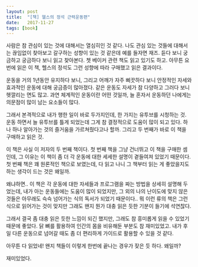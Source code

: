 ```yaml
---
layout: post
title:  "[책] 헬스의 정석 근력운동편"
date:   2017-11-27
tags: [book]
---
```


  사람은 참 관심이 있는 것에 대해서는 열심히인 것 같다. 나도 관심 있는 것들에 대해서는 끊임없이 찾아보고 갈구하는 성향이 있는 것 같은데 예를 들자면 재즈. 듣다 보니 궁금하고 궁금하다 보니 읽고 찾아본다. 쳇 베이커 관련 책도 읽고 있기도 하고. 아무튼 요번에 읽은 이 책, 헬스의 정석도 그런 성향에 따라 구매했고 읽은 결과이다.

  운동을 거의 1년동안 유지하다 보니, 그리고 어깨가 자주 삐끗하다 보니 안정적인 자세와 효과적인 운동에 대해 궁금증이 많아졌다. 같은 운동도 자세가 참 다양하고 그러다 보니 헷깔리는 면도 많고. 과연 체계적인 운동이란 어떤 것일까, 늘 혼자서 운동하던 나에게는 의문점이 많이 남는 요소들이 많다.

  그래서 본격적으로 내가 행한 일이 바로 두가지인데, 한 가지는 유투브를 시청하는 것. 운동 하면서 늘 유투브를 틀게 되었는데 그게 참 결정적으로 도움이 많이 되고 있다. 하나 하나 알아가는 것의 즐거움을 가르쳐줬다고나 할까. 그리고 두 번째가 바로 이 책을 구매하고 읽은 것.

  이 책은 사실 이 저자의 두 번째 책이다. 첫 번째 책을 그냥 건너뛰고 이 책을 구매한 셈인데, 그 이유는 이 책이 좀 더 각 운동에 대한 세세한 설명이 곁들여져 있었기 때문이다. 첫 번째 책은 꽤 원론적인 책으로 보였는데, 다 읽고 나니 그 책부터 읽는 게 좋았을지도 하는 생각이 드는 것은 왜일까.

  왜냐하면.. 이 책은 각 운동에 대한 자세들과 프로그램을 짜는 방법을 상세히 설명해 두었는데, 내가 아는 운동들에는 도움이 많이 되었지만, 그 외의 나의 난이도에 맞지 않은 것들은 아무래도 슥슥 넘어가는 식의 독서가 되었기 때문이다.. 뭐 이런 류의 책은 그런 식으로 읽어가는 것이 맞지만 그래도 왠지 뭔가 대충 읽은 듯한 기분이 들기에 석연찮다.

  그래서 결국 좀 대충 읽은 듯한 느낌이 되긴 했지만, 그래도 참 흥미롭게 읽을 수 있었기 때문에 좋았다. 닭 뼈를 활용하여 인간의 몸을 비유해둔 부분도 참 재미있었고. 내가 후일 다른 운동으로 넘어갈 때도 좀 더 편리하게 가이드로 활용할 수 있을 것 같다.

  아무튼 다 읽었네! 왠지 책들이 이렇게 한번에 끝나는 경우가 잦은 듯 하다. 왜일까?

  재미있었다.